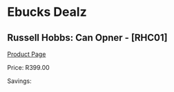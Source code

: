 
# Ebucks Dealz
## Russell Hobbs: Can Opner - [RHC01]
[Product Page](https://www.ebucks.com/web/shop/productSelected.do?prodId=480059941&catId=714962196)

Price: R399.00

Savings: 


	
